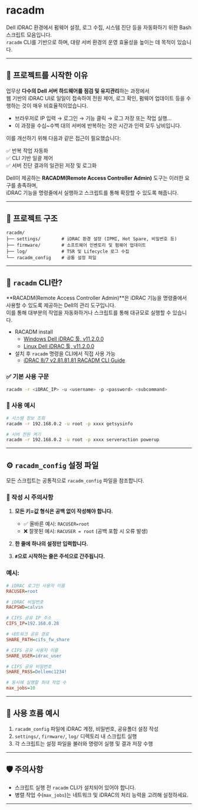 # racadm

Dell iDRAC 환경에서 펌웨어 설정, 로그 수집, 시스템 진단 등을 자동화하기 위한 Bash 스크립트 모음입니다.  
`racadm` CLI를 기반으로 하며, 대량 서버 환경의 운영 효율성을 높이는 데 목적이 있습니다.

---

## 🧭 프로젝트를 시작한 이유

업무상 **다수의 Dell 서버 하드웨어를 점검 및 유지관리**하는 과정에서  
웹 기반의 iDRAC UI로 일일이 접속하여 전원 제어, 로그 확인, 펌웨어 업데이트 등을 수행하는 것이 매우 비효율적이었습니다.

- 브라우저로 IP 입력 → 로그인 → 기능 클릭 → 로그 저장 또는 작업 실행...
- 이 과정을 수십~수백 대의 서버에 반복하는 것은 시간과 인력 모두 낭비입니다.

이를 개선하기 위해 다음과 같은 접근이 필요했습니다:

✅ 반복 작업 자동화  
✅ CLI 기반 일괄 제어  
✅ 서버 진단 결과의 일관된 저장 및 로그화

Dell이 제공하는 **RACADM(Remote Access Controller Admin)** 도구는 이러한 요구를 충족하며,  
iDRAC 기능을 명령줄에서 실행하고 스크립트를 통해 확장할 수 있도록 해줍니다.

---

## 🧩 프로젝트 구조

```
racadm/
├── settings/        # iDRAC 환경 설정 (IPMI, Hot Spare, 비밀번호 등)
├── firmware/        # 소프트웨어 인벤토리 및 펌웨어 업데이트
├── log/             # TSR 및 Lifecycle 로그 수집
└── racadm_config    # 공통 설정 파일
```

---

## 🧰 `racadm` CLI란?

**RACADM(Remote Access Controller Admin)**은 iDRAC 기능을 명령줄에서 사용할 수 있도록 제공하는 Dell의 관리 도구입니다.  
이를 통해 대부분의 작업을 자동화하거나 스크립트를 통해 대규모로 실행할 수 있습니다.

- RACADM install
  - [Windows Dell iDRAC 툴, v11.2.0.0](https://www.dell.com/support/home/en-us/drivers/driversdetails?driverid=j2vkv)
  - [Linux Dell iDRAC 툴, v11.2.0.0](https://www.dell.com/support/home/en-us/drivers/driversdetails?driverid=j72j9)
- 설치 후 `racadm` 명령을 CLI에서 직접 사용 가능
  - [iDRAC 8/7 v2.81.81.81 RACADM CLI Guide](https://dl.dell.com/topicspdf/idrac8-lifecycle-controller-v2818181_cli-guide_en-us.pdf)

### ✅ 기본 사용 구문

```bash
racadm -r <iDRAC_IP> -u <username> -p <password> <subcommand>
```

### 📌 사용 예시

```bash
# 시스템 정보 조회
racadm -r 192.168.0.2 -u root -p xxxx getsysinfo

# 서버 전원 켜기
racadm -r 192.168.0.2 -u root -p xxxx serveraction powerup
```


---

## ⚙️ `racadm_config` 설정 파일

모든 스크립트는 공통적으로 `racadm_config` 파일을 참조합니다.  

### 📌 작성 시 주의사항
1. **모든 키=값 형식은 공백 없이 작성해야 합니다.**  
   - ✅ 올바른 예시: `RACUSER=root`  
   - ❌ 잘못된 예시: `RACUSER = root` (공백 포함 시 오류 발생)

2. **한 줄에 하나의 설정만 입력합니다.**

3. **`#`으로 시작하는 줄은 주석으로 간주됩니다.**


### 예시:

```ini
# iDRAC 로그인 사용자 이름
RACUSER=root

# iDRAC 비밀번호
RACPSWD=calvin

# CIFS 공유 IP 주소
CIFS_IP=192.168.0.28

# 네트워크 공유 경로
SHARE_PATH=cifs_fw_share

# CIFS 공유 사용자 이름
SHARE_USER=idrac_user

# CIFS 공유 비밀번호
SHARE_PASS=Dellemc1234!

# 동시에 실행할 최대 작업 수
max_jobs=10

```

---

## 🧪 사용 흐름 예시

1. `racadm_config` 파일에 iDRAC 계정, 비밀번호, 공유폴더 설정 작성
2. `settings/`, `firmware/`, `log/` 디렉토리 내 스크립트 실행
3. 각 스크립트는 설정 파일을 불러와 명령어 실행 및 결과 저장 수행

---

## 🛡️ 주의사항

- 스크립트 실행 전 `racadm` CLI가 설치되어 있어야 합니다.
- 병렬 작업 수(`max_jobs`)는 네트워크 및 iDRAC의 처리 능력을 고려해 설정하세요.

---


